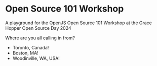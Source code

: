 # Open Source 101 Workshop
A playground for the OpenJS Open Source 101 Workshop at the Grace Hopper Open Source Day 2024

Where are you all calling in from?
- Toronto, Canada!
- Boston, MA!
- Woodinville, WA, USA!
